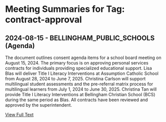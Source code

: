 # Meeting Summaries for Tag: contract-approval

## 2024-08-15 - BELLINGHAM_PUBLIC_SCHOOLS (Agenda)

The document outlines consent agenda items for a school board meeting on August 15, 2024.  The primary focus is on approving personal services contracts for individuals providing specialized educational support. Lisa Blas will deliver Title I Literacy Interventions at Assumption Catholic School from August 28, 2024 to June 7, 2025. Christina Carlson will support multilingual student assessments and the pre-referral matrix process for multilingual learners from July 1, 2024 to June 30, 2025. Christina Tan will provide Title I Literacy Interventions at Bellingham Christian School (BCS) during the same period as Blas.  All contracts have been reviewed and approved by the superintendent.

[View Full Text](https://raw.githubusercontent.com/civiclensllc/WashingtonStateSchoolBoardExplorer/refs/heads/main/data/countries/usa/states/wa/counties/whatcom/school_boards/bellingham_public_schools/2024/2024-08-15-agenda.txt)

